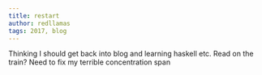 ```yaml
---
title: restart
author: redllamas
tags: 2017, blog
---
```

Thinking I should get back into blog and learning haskell etc.
Read on the train? Need to fix my terrible concentration span
